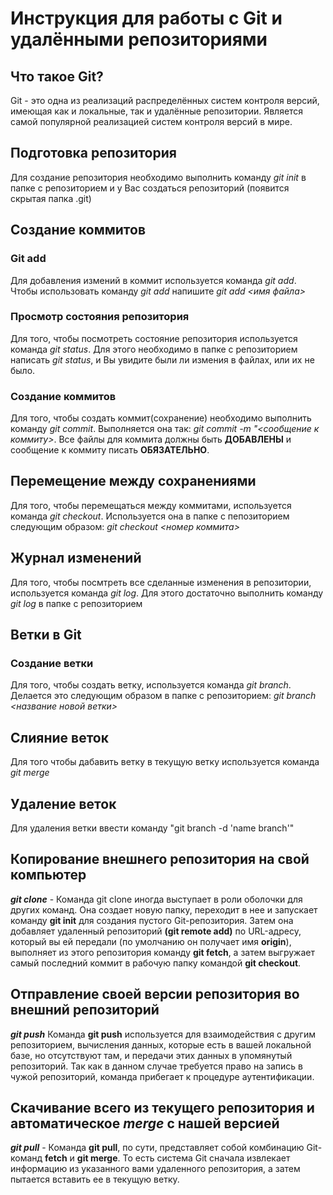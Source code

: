 # Инструкция для работы с Git и удалёнными репозиториями
## Что такое Git?
Git - это одна из реализаций распределённых систем контроля версий, имеющая как и локальные, так и удалённые репозитории. Является самой популярной реализацией систем контроля версий в мире.

## Подготовка репозитория
Для создание репозитория необходимо выполнить команду *git init* в папке с репозиторием и у Вас создаться репозиторий (появится скрытая папка .git)

## Создание коммитов
### Git add
Для добавления измений в коммит используется команда *git add*. Чтобы использовать команду *git add* напишите *git add <имя файла>*

### Просмотр состояния репозитория
Для того, чтобы посмотреть состояние репозитория используется команда *git status*. Для этого необходимо в папке с репозиторием написать *git status*, и Вы увидите были ли измения в файлах, или их не было.

### Создание коммитов
Для того, чтобы создать коммит(сохранение) необходимо выполнить команду *git commit*. Выполняется она так: *git commit -m "<сообщение к коммиту>*. Все файлы для коммита должны быть **ДОБАВЛЕНЫ** и сообщение к коммиту писать **ОБЯЗАТЕЛЬНО**.

## Перемещение между сохранениями
Для того, чтобы перемещаться между коммитами, используется команда *git checkout*. Используется она в папке с пепозиторием следующим образом: *git checkout <номер коммита>*

## Журнал изменений
Для того, чтобы посмтреть все сделанные изменения в репозитории, используется команда *git log*. Для этого достаточно выполнить команду *git log* в папке с репозиторием

## Ветки в Git
### Создание ветки
Для того, чтобы создать ветку, используется команда *git branch*. Делается это следующим образом в папке с репозиторием: *git branch <название новой ветки>*

## Слияние веток
Для того чтобы дабавить ветку в текущую ветку используется команда *git merge*

## Удаление веток
Для удаления ветки ввести команду "git branch -d 'name branch'"

## Копирование внешнего репозитория  на свой компьютер
***git clone*** -  Команда git clone иногда выступает в роли оболочки для других команд. 
Она создает новую папку, переходит в нее и запускает команду **git init** для создания пустого Git-репозитория. 
Затем она добавляет удаленный репозиторий **(git remote add)** по URL-адресу, который вы ей передали (по умолчанию он получает имя **origin**), выполняет из этого репозитория команду **git fetch**, а затем выгружает самый последний коммит в рабочую папку командой **git checkout**.

## Отправление своей версии репозитория во внешний репозиторий
***git push*** Команда **git push** используется для взаимодействия с другим репозиторием, 
вычисления данных, которые есть в вашей локальной базе, но отсутствуют там, 
и передачи этих данных в упомянутый репозиторий. Так как в данном случае 
требуется право на запись в чужой репозиторий, команда прибегает к процедуре 
аутентификации.

## Скачивание всего из текущего репозитория и автоматическое *merge* с нашей версией
***git pull*** - Команда **git pull**, по сути, представляет собой комбинацию Git-команд **fetch** и 
**git merge**. То есть система Git сначала извлекает информацию из указанного вами 
удаленного репозитория, а затем пытается вставить ее в текущую ветку.


